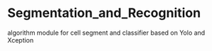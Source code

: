# Segmentation_and_Recognition
algorithm module for cell segment and classifier based on Yolo and Xception

